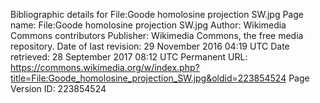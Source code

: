 Bibliographic details for File:Goode homolosine projection SW.jpg
Page name: File:Goode homolosine projection SW.jpg
Author: Wikimedia Commons contributors
Publisher: Wikimedia Commons, the free media repository.
Date of last revision: 29 November 2016 04:19 UTC
Date retrieved:
28 September 2017 08:12 UTC
Permanent URL: https://commons.wikimedia.org/w/index.php?title=File:Goode_homolosine_projection_SW.jpg&oldid=223854524
Page Version ID: 223854524
